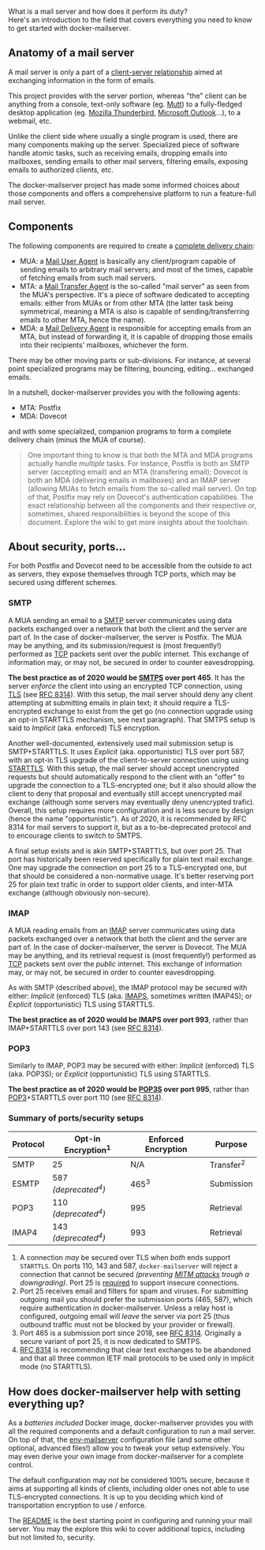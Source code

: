 What is a mail server and how does it perform its duty?  
Here's an introduction to the field that covers everything you need to know to get started with docker-mailserver.

## Anatomy of a mail server

A mail server is only a part of a [client-server relationship](https://en.wikipedia.org/wiki/Client%E2%80%93server_model) aimed at exchanging information in the form of emails.

This project provides with the server portion, whereas "the" client can be anything from a console, text-only software (eg. [Mutt](https://en.wikipedia.org/wiki/Mutt_(email_client))) to a fully-fledged desktop application (eg. [Mozilla Thunderbird](https://en.wikipedia.org/wiki/Mozilla_Thunderbird), [Microsoft Outlook](https://en.wikipedia.org/wiki/Microsoft_Outlook)…), to a webmail, etc.

Unlike the client side where usually a single program is used, there are many components making up the server. Specialized piece of software handle atomic tasks, such as receiving emails, dropping emails into mailboxes, sending emails to other mail servers, filtering emails, exposing emails to authorized clients, etc.

The docker-mailserver project has made some informed choices about those components and offers a comprehensive platform to run a feature-full mail server.

## Components

The following components are required to create a [complete delivery chain](https://en.wikipedia.org/wiki/Email_agent_(infrastructure)):

- MUA: a [Mail User Agent](https://en.wikipedia.org/wiki/Email_client) is basically any client/program capable of sending emails to arbitrary mail servers; and most of the times, capable of fetching emails from such mail servers.
- MTA: a [Mail Transfer Agent](https://en.wikipedia.org/wiki/Message_transfer_agent) is the so-called "mail server" as seen from the MUA's perspective. It's a piece of software dedicated to accepting emails: either from MUAs or from other MTA (the latter task being symmetrical, meaning a MTA is also is capable of sending/transferring emails to other MTA, hence the name).
- MDA: a [Mail Delivery Agent](https://en.wikipedia.org/wiki/Mail_delivery_agent) is responsible for accepting emails from an MTA, but instead of forwarding it, it is capable of dropping those emails into their recipients' mailboxes, whichever the form.

There may be other moving parts or sub-divisions. For instance, at several point specialized programs may be filtering, bouncing, editing… exchanged emails.

In a nutshell, docker-mailserver provides you with the following agents:

- MTA: Postfix
- MDA: Dovecot

and with some specialized, companion programs to form a complete delivery chain (minus the MUA of course).

> One important thing to know is that both the MTA and MDA programs actually handle _multiple_ tasks. For instance, Postfix is both an SMTP server (accepting email) and an MTA (transfering email); Dovecot is both an MDA (delivering emails in mailboxes) and an IMAP server (allowing MUAs to fetch emails from the so-called mail server). On top of that, Postfix may rely on Dovecot's authentication capabilities. The exact relationship between all the components and their respective or, sometimes, shared responsibilities is beyond the scope of this document. Explore the wiki to get more insights about the toolchain.

## About security, ports…

For both Postfix and Dovecot need to be accessible from the outside to act as servers, they expose themselves through TCP ports, which may be secured using different schemes.

### SMTP

A MUA sending an email to a [SMTP](https://en.wikipedia.org/wiki/SMTP) server communicates using data packets exchanged over a network that both the client and the server are part of. In the case of docker-mailserver, the server is Postfix. The MUA may be anything, and its submission/request is (most frequently!) performed as [TCP](https://en.wikipedia.org/wiki/Transmission_Control_Protocol) packets sent over the _public_ internet. This exchange of information may, or may not, be secured in order to counter eavesdropping.

**The best practice as of 2020 would be [SMTPS](https://en.wikipedia.org/wiki/SMTPS) over port 465**. It has the server _enforce_ the client into using an encrypted TCP connection, using [TLS](https://en.wikipedia.org/wiki/Transport_Layer_Security) (see [RFC 8314](https://tools.ietf.org/html/rfc8314)). With this setup, the mail server should deny any client attempting at submitting emails in plain text; it should require a TLS-encrypted exchange to exist from the get go (no connection upgrade using an opt-in STARTTLS mechanism, see next paragraph). That SMTPS setup is said to _Implicit_ (aka. enforced) TLS encryption.

Another well-documented, extensively used mail submission setup is SMTP+STARTTLS. It uses _Explicit_ (aka. opportunistic) TLS over port 587, with an opt-in TLS upgrade of the client-to-server connection using using [STARTTLS](https://en.wikipedia.org/wiki/Opportunistic_TLS). With this setup, the mail server should accept unencrypted requests but should automatically respond to the client with an "offer" to upgrade the connection to a TLS-encrypted one; but it also should allow the client to deny that proposal and eventually still accept unencrypted mail exchange (although some servers may eventually deny unencrypted trafic). Overall, this setup requires more configuration and is less secure by design (hence the name "opportunistic"). As of 2020, it is recommended by RFC 8314 for mail servers to support it, but as a to-be-deprecated protocol and to encourage clients to switch to SMTPS.

A final setup exists and is akin SMTP+STARTTLS, but over port 25. That port has historically been reserved specifically for plain text mail exchange. One may upgrade the connection on port 25 to a TLS-encrypted one, but that should be considered a non-normative usage. It's better reserving port 25 for plain text trafic in order to support older clients, and inter-MTA exchange (although obviously non-secure).

### IMAP

A MUA reading emails from an [IMAP](https://en.wikipedia.org/wiki/IMAP) server communicates using data packets exchanged over a network that both the client and the server are part of. In the case of docker-mailserver, the server is Dovecot. The MUA may be anything, and its retrieval request is (most frequently!) performed as [TCP](https://en.wikipedia.org/wiki/Transmission_Control_Protocol) packets sent over the _public_ internet. This exchange of information may, or may not, be secured in order to counter eavesdropping.

As with SMTP (described above), the IMAP protocol may be secured with either: _Implicit_ (enforced) TLS (aka. [IMAPS](https://en.wikipedia.org/wiki/IMAPS), sometimes written IMAP4S); or _Explicit_ (opportunistic) TLS using STARTTLS.

**The best practice as of 2020 would be IMAPS over port 993**, rather than IMAP+STARTTLS over port 143 (see [RFC 8314](https://tools.ietf.org/html/rfc8314)).

### POP3

Similarly to IMAP, POP3 may be secured with either: _Implicit_ (enforced) TLS (aka. POP3S); or _Explicit_ (opportunistic) TLS using STARTTLS.

**The best practice as of 2020 would be [POP3S](https://en.wikipedia.org/wiki/POP3S) over port 995**, rather than [POP3](https://en.wikipedia.org/wiki/POP3)+STARTTLS over port 110 (see [RFC 8314](https://tools.ietf.org/html/rfc8314)).

### Summary of ports/security setups

| Protocol | Opt-in Encryption<sup>1</sup>   | Enforced Encryption | Purpose              |
|----------|---------------------------------|---------------------|----------------------|
| SMTP     | 25                              | N/A                 | Transfer<sup>2</sup> |
| ESMTP    | 587 _(deprecated<sup>4</sup>)_  | 465<sup>3</sup>     | Submission           |
| POP3     | 110 _(deprecated<sup>4</sup>)_  | 995                 | Retrieval            |
| IMAP4    | 143 _(deprecated<sup>4</sup>)_  | 993                 | Retrieval            |

1. A connection *may* be secured over TLS when _both_ ends support `STARTTLS`. On ports 110, 143 and 587, `docker-mailserver` will reject a connection that cannot be secured _(preventing [MITM attacks](https://stackoverflow.com/questions/15796530/what-is-the-difference-between-ports-465-and-587/32460763#32460763) trough a downgrading)_. Port 25 is [required](https://serverfault.com/questions/623692/is-it-still-wrong-to-require-starttls-on-incoming-smtp-messages) to support insecure connections.
2. Port 25 receives email and filters for spam and viruses. For submitting outgoing mail you should prefer the submission ports (465, 587), which require authentication in docker-mailserver. Unless a relay host is configured, outgoing email will _leave_ the server via port 25 (thus outbound traffic must not be blocked by your provider or firewall).
3. Port 465 is a submission port since 2018, see [RFC 8314](https://tools.ietf.org/html/rfc8314). Originally a secure variant of port 25, it is now dedicated to SMTPS.
4. [RFC 8314](https://tools.ietf.org/html/rfc8314) is recommending that clear text exchanges to be abandoned and that all three common IETF mail protocols to be used only in implicit mode (no STARTTLS).

## How does docker-mailserver help with setting everything up?

As a _batteries included_ Docker image, docker-mailserver provides you with all the required components and a default configuration to run a mail server. On top of that, the [env-mailserver](https://github.com/tomav/docker-mailserver/blob/master/env-mailserver.dist) configuration file (and some other optional, advanced files!) allow you to tweak your setup extensively. You may even derive your own image from docker-mailserver for a complete control.

The default configuration may _not_ be considered 100% secure, because it aims at supporting all kinds of clients, including older ones not able to use TLS-encrypted connections. It is up to you deciding which kind of transportation encryption to use / enforce.

The [README](https://github.com/tomav/docker-mailserver) is the best starting point in configuring and running your mail server. You may the explore this wiki to cover additional topics, including but not limited to, security.
